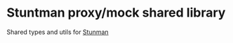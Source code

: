 # Stuntman proxy/mock shared library

Shared types and utils for [Stunman](https://github.com/andrzej-woof/stuntman#readme)
